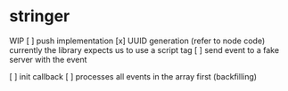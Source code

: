 # stringer
WIP
[ ] push implementation
  [x] UUID generation (refer to node code)
      currently the library expects us to use a script tag 
  [ ] send event to a fake server with the event

[ ] init callback
  [ ] processes all events in the array first (backfilling)
  

